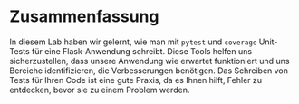 # Zusammenfassung

In diesem Lab haben wir gelernt, wie man mit `pytest` und `coverage` Unit-Tests für eine Flask-Anwendung schreibt. Diese Tools helfen uns sicherzustellen, dass unsere Anwendung wie erwartet funktioniert und uns Bereiche identifizieren, die Verbesserungen benötigen. Das Schreiben von Tests für Ihren Code ist eine gute Praxis, da es Ihnen hilft, Fehler zu entdecken, bevor sie zu einem Problem werden.
